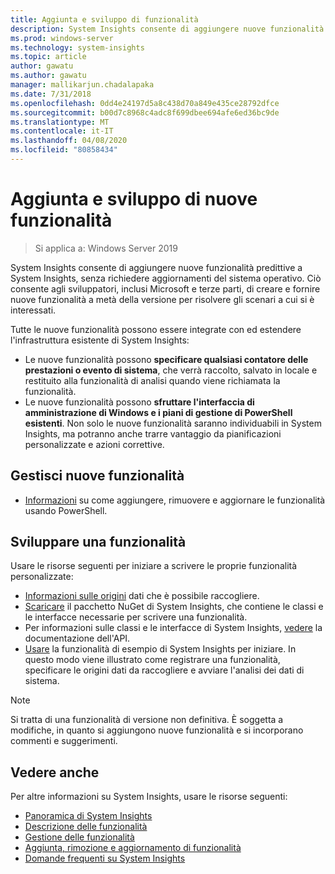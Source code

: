 ```yaml
---
title: Aggiunta e sviluppo di funzionalità
description: System Insights consente di aggiungere nuove funzionalità predittive a System Insights, senza richiedere aggiornamenti del sistema operativo. Ciò consente agli sviluppatori, inclusi Microsoft e terze parti, di creare e fornire nuove funzionalità a metà della versione per risolvere gli scenari a cui si è interessati. Le nuove funzionalità possono specificare dati personalizzati da raccogliere e analizzare e integrarsi anche con i piani di gestione di System Insights esistenti.
ms.prod: windows-server
ms.technology: system-insights
ms.topic: article
author: gawatu
ms.author: gawatu
manager: mallikarjun.chadalapaka
ms.date: 7/31/2018
ms.openlocfilehash: 0dd4e24197d5a8c438d70a849e435ce28792dfce
ms.sourcegitcommit: b00d7c8968c4adc8f699dbee694afe6ed36bc9de
ms.translationtype: MT
ms.contentlocale: it-IT
ms.lasthandoff: 04/08/2020
ms.locfileid: "80858434"
---
```

# <a name="adding-and-developing-new-capabilities"></a>Aggiunta e sviluppo di nuove funzionalità

>Si applica a: Windows Server 2019

System Insights consente di aggiungere nuove funzionalità predittive a System Insights, senza richiedere aggiornamenti del sistema operativo. Ciò consente agli sviluppatori, inclusi Microsoft e terze parti, di creare e fornire nuove funzionalità a metà della versione per risolvere gli scenari a cui si è interessati. 

Tutte le nuove funzionalità possono essere integrate con ed estendere l'infrastruttura esistente di System Insights:

- Le nuove funzionalità possono **specificare qualsiasi contatore delle prestazioni o evento di sistema**, che verrà raccolto, salvato in locale e restituito alla funzionalità di analisi quando viene richiamata la funzionalità.  
- Le nuove funzionalità possono **sfruttare l'interfaccia di amministrazione di Windows e i piani di gestione di PowerShell esistenti**. Non solo le nuove funzionalità saranno individuabili in System Insights, ma potranno anche trarre vantaggio da pianificazioni personalizzate e azioni correttive. 

## <a name="manage-new-capabilities"></a>Gestisci nuove funzionalità
- [Informazioni](add-remove-update-capabilities.md) su come aggiungere, rimuovere e aggiornare le funzionalità usando PowerShell. 

## <a name="develop-a-capability"></a>Sviluppare una funzionalità
Usare le risorse seguenti per iniziare a scrivere le proprie funzionalità personalizzate:
- [Informazioni sulle origini](data-sources.md) dati che è possibile raccogliere.
- [Scaricare](https://www.nuget.org/packages/Microsoft.WindowsServer.SystemInsights/) il pacchetto NuGet di System Insights, che contiene le classi e le interfacce necessarie per scrivere una funzionalità.
- Per informazioni sulle classi e le interfacce di System Insights, [vedere](https://aka.ms/systeminsights-api) la documentazione dell'API. 
- [Usare](https://aka.ms/systeminsights-samplecapability) la funzionalità di esempio di System Insights per iniziare. In questo modo viene illustrato come registrare una funzionalità, specificare le origini dati da raccogliere e avviare l'analisi dei dati di sistema.

>[!NOTE]
>Si tratta di una funzionalità di versione non definitiva. È soggetta a modifiche, in quanto si aggiungono nuove funzionalità e si incorporano commenti e suggerimenti.

## <a name="see-also"></a>Vedere anche
Per altre informazioni su System Insights, usare le risorse seguenti:

- [Panoramica di System Insights](overview.md)
- [Descrizione delle funzionalità](understanding-capabilities.md)
- [Gestione delle funzionalità](managing-capabilities.md)
- [Aggiunta, rimozione e aggiornamento di funzionalità](add-remove-update-capabilities.md)
- [Domande frequenti su System Insights](faq.md)